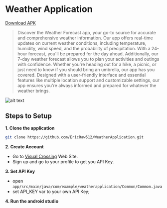 # Weather Application
[Download APK](https://www.amazon.com/ericApp-Weather-Application/dp/B0CXTVC2P2)

>Discover the Weather Forecast app, your go-to source for accurate and comprehensive weather information. Our app offers real-time updates on current weather conditions, including temperature, humidity, wind speed, and the probability of precipitation. With a 24-hour forecast, you'll be prepared for the day ahead. Additionally, our 7-day weather forecast allows you to plan your activities and outings with confidence. Whether you're heading out for a hike, a picnic, or just need to know if you should bring an umbrella, our app has you covered. Designed with a user-friendly interface and essential features like multiple location support and customizable settings, our app ensures you're always informed and prepared for whatever the weather brings. 

![alt text](https://github.com/EricRaw512/image/blob/main/WeatherApplication.png?raw=true)

## Steps to Setup

**1. Clone the application**

```bash
git clone https://github.com/EricRaw512/WeatherApplication.git
```

**2. Create Account**

+ Go to [Visual Crossing](https://www.visualcrossing.com/) Web Site.
+ Sign up and go to your profile to get you API Key.

**3. Set API Key**

+ open `app/src/main/java/com/example/weatherapplication/Common/Common.java`
+ set API_KEY var to your own API Key;

**4. Run the android studio**

